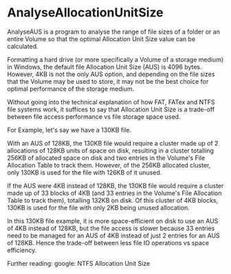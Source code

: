 # AnalyseAllocationUnitSize
AnalyseAUS is a program to analyse the range of file sizes of a folder or an entire Volume so that the optimal Allocation Unit Size value can be calculated.
 
Formatting a hard drive (or more specifically a Volume of a storage medium) in Windows, the default file Allocation Unit Size (AUS) is 4096 bytes. However, 4KB is not the only AUS option, and depending on the file sizes that the Volume may be used to store, it may not be the best choice for optimal performance of the storage medium.
 
Without going into the technical explanation of how FAT, FATex and NTFS file systems work, it suffices to say that Allocation Unit Size is a trade-off between file access performance vs file storage space used.
 
For Example, let's say we have a 130KB file.
 
With an AUS of 128KB, the 130KB file would require a cluster made up of 2 allocations of 128KB units of space on disk, resulting in a cluster totalling 256KB of allocated space on disk and two entries in the Volume's File Allocation Table to track them. However, of the 256KB allocated cluster, only 130KB is used for the file with 126KB of it unused.
 
If the AUS were 4KB instead of 128KB, the 130KB file would require a cluster made up of 33 blocks of 4KB (and 33 entries in the Volume's File Allocation Table to track them), totalling 132KB on disk. Of this cluster of 4KB blocks, 130KB is used for the file with only 2KB being unused allocation.
 
In this 130KB file example, it is more space-efficient on disk to use an AUS of 4KB instead of 128KB, but the file access is slower because 33 entries need to be managed for an AUS of 4KB instead of just 2 entries for an AUS of 128KB. Hence the trade-off between less file IO operations vs space efficiency.


Further reading:
    google: NTFS Allocation Unit Size
